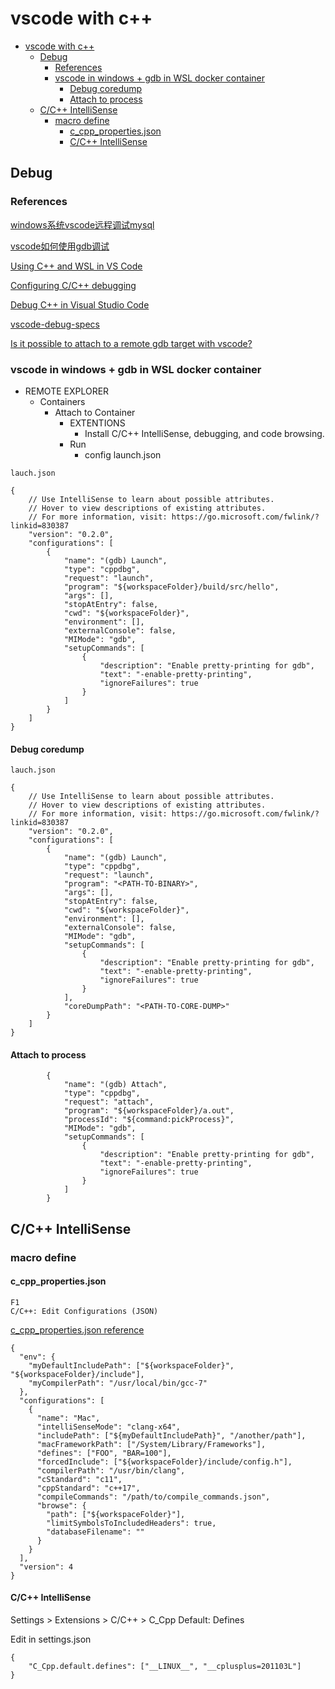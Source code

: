 # vscode with c++

- [vscode with c++](#vscode-with-c)
  - [Debug](#debug)
    - [References](#references)
    - [vscode in windows + gdb in WSL docker container](#vscode-in-windows--gdb-in-wsl-docker-container)
      - [Debug coredump](#debug-coredump)
      - [Attach to process](#attach-to-process)
  - [C/C++ IntelliSense](#cc-intellisense)
    - [macro define](#macro-define)
      - [c_cpp_properties.json](#c_cpp_propertiesjson)
      - [C/C++ IntelliSense](#cc-intellisense-1)

## Debug

### References

[windows系统vscode远程调试mysql](http://blog.itpub.net/11566490/viewspace-2670551/)

[vscode如何使用gdb调试](https://www.php.cn/tool/vscode/442575.html)

[Using C++ and WSL in VS Code](https://code.visualstudio.com/docs/cpp/config-wsl)

[Configuring C/C++ debugging](https://code.visualstudio.com/docs/cpp/launch-json-reference)

[Debug C++ in Visual Studio Code](https://code.visualstudio.com/docs/cpp/cpp-debug)

[vscode-debug-specs](https://74th.github.io/vscode-debug-specs/cpp/)

[Is it possible to attach to a remote gdb target with vscode?](https://stackoverflow.com/questions/38089178/is-it-possible-to-attach-to-a-remote-gdb-target-with-vscode)

### vscode in windows + gdb in WSL docker container

- REMOTE EXPLORER
  - Containers
    - Attach to Container
      - EXTENTIONS
        - Install C/C++ IntelliSense, debugging, and code browsing.
      - Run
        - config launch.json

`lauch.json`

    {
        // Use IntelliSense to learn about possible attributes.
        // Hover to view descriptions of existing attributes.
        // For more information, visit: https://go.microsoft.com/fwlink/?linkid=830387
        "version": "0.2.0",
        "configurations": [
            {
                "name": "(gdb) Launch",
                "type": "cppdbg",
                "request": "launch",
                "program": "${workspaceFolder}/build/src/hello",
                "args": [],
                "stopAtEntry": false,
                "cwd": "${workspaceFolder}",
                "environment": [],
                "externalConsole": false,
                "MIMode": "gdb",
                "setupCommands": [
                    {
                        "description": "Enable pretty-printing for gdb",
                        "text": "-enable-pretty-printing",
                        "ignoreFailures": true
                    }
                ]
            }
        ]
    }

#### Debug coredump

`lauch.json`

    {
        // Use IntelliSense to learn about possible attributes.
        // Hover to view descriptions of existing attributes.
        // For more information, visit: https://go.microsoft.com/fwlink/?linkid=830387
        "version": "0.2.0",
        "configurations": [
            {
                "name": "(gdb) Launch",
                "type": "cppdbg",
                "request": "launch",
                "program": "<PATH-TO-BINARY>",
                "args": [],
                "stopAtEntry": false,
                "cwd": "${workspaceFolder}",
                "environment": [],
                "externalConsole": false,
                "MIMode": "gdb",
                "setupCommands": [
                    {
                        "description": "Enable pretty-printing for gdb",
                        "text": "-enable-pretty-printing",
                        "ignoreFailures": true
                    }
                ],
                "coreDumpPath": "<PATH-TO-CORE-DUMP>"
            }
        ]
    }

#### Attach to process

            {
                "name": "(gdb) Attach",
                "type": "cppdbg",
                "request": "attach",
                "program": "${workspaceFolder}/a.out",
                "processId": "${command:pickProcess}",
                "MIMode": "gdb",
                "setupCommands": [
                    {
                        "description": "Enable pretty-printing for gdb",
                        "text": "-enable-pretty-printing",
                        "ignoreFailures": true
                    }
                ]
            }

## C/C++ IntelliSense

### macro define

#### c_cpp_properties.json

    F1
    C/C++: Edit Configurations (JSON)

[c_cpp_properties.json reference](https://code.visualstudio.com/docs/cpp/c-cpp-properties-schema-reference)

    {
      "env": {
        "myDefaultIncludePath": ["${workspaceFolder}", "${workspaceFolder}/include"],
        "myCompilerPath": "/usr/local/bin/gcc-7"
      },
      "configurations": [
        {
          "name": "Mac",
          "intelliSenseMode": "clang-x64",
          "includePath": ["${myDefaultIncludePath}", "/another/path"],
          "macFrameworkPath": ["/System/Library/Frameworks"],
          "defines": ["FOO", "BAR=100"],
          "forcedInclude": ["${workspaceFolder}/include/config.h"],
          "compilerPath": "/usr/bin/clang",
          "cStandard": "c11",
          "cppStandard": "c++17",
          "compileCommands": "/path/to/compile_commands.json",
          "browse": {
            "path": ["${workspaceFolder}"],
            "limitSymbolsToIncludedHeaders": true,
            "databaseFilename": ""
          }
        }
      ],
      "version": 4
    }

#### C/C++ IntelliSense

Settings > Extensions > C/C++ > C_Cpp Default: Defines

Edit in settings.json

    {
        "C_Cpp.default.defines": ["__LINUX__", "__cplusplus=201103L"]
    }
